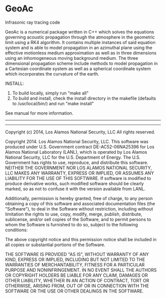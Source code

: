 # GeoAc
Infrasonic ray tracing code

GeoAc is a numerical package written in C++ which solves the equations governing acoustic 
propagation through the atmosphere in the geometric limit using a RK4 algorithm.  It contains
multiple instances of said equation system and is able to model propagation in an azimuthal 
plane using the effective motionless medium approximation as well as in three dimensions 
using an inhomogeneous moving background medium.  The three dimensional propagation scheme 
include methods to model propagation in a Cartesian coordinate system as well as a spherical 
coordinate system which incorporates the curvature of the earth. 

INSTALL:
1) To build locally, simply run "make all"
2) To build and install, check the install directory in the makefile (defaults to /usr/local/bin/) 
      and run "make install"

See manual for more information.

___________________________________________
___________________________________________

Copyright (c) 2014, Los Alamos National Security, LLC 
All rights reserved.

Copyright 2014. Los Alamos National Security, LLC. This software was produced under U.S. Government 
contract DE-AC52-06NA25396 for Los Alamos National Laboratory (LANL), which is operated by Los Alamos 
National Security, LLC for the U.S. Department of Energy. The U.S. Government has rights to use, 
reproduce, and distribute this software.  NEITHER THE GOVERNMENT NOR LOS ALAMOS NATIONAL SECURITY, LLC
MAKES ANY WARRANTY, EXPRESS OR IMPLIED, OR ASSUMES ANY LIABILITY FOR THE USE OF THIS SOFTWARE.  If 
software is modified to produce derivative works, such modified software should be clearly marked, so 
as not to confuse it with the version available from LANL.

Additionally, permission is hereby granted, free of charge, to any person obtaining a copy of this 
software and associated documentation files (the "Software"), to deal in the Software without restriction, 
including without limitation the rights to use, copy, modify, merge, publish, distribute, sublicense, and/or 
sell copies of the Software, and to permit persons to whom the Software is furnished to do so, subject to 
the following conditions:
 
The above copyright notice and this permission notice shall be included in all copies or substantial 
portions of the Software.

THE SOFTWARE IS PROVIDED "AS IS", WITHOUT WARRANTY OF ANY KIND, EXPRESS OR IMPLIED, INCLUDING BUT NOT 
LIMITED TO THE WARRANTIES OF MERCHANTABILITY, FITNESS FOR A PARTICULAR PURPOSE AND NONINFRINGEMENT. IN NO 
EVENT SHALL THE AUTHORS OR COPYRIGHT HOLDERS BE LIABLE FOR ANY CLAIM, DAMAGES OR OTHER LIABILITY, WHETHER 
IN AN ACTION OF CONTRACT, TORT OR OTHERWISE, ARISING FROM, OUT OF OR IN CONNECTION WITH THE SOFTWARE OR 
THE USE OR OTHER DEALINGS IN THE SOFTWARE.
